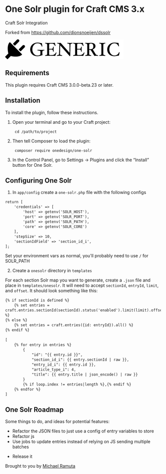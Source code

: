 # One Solr plugin for Craft CMS 3.x

Craft Solr Integration

Forked from https://github.com/dionsnoeijen/dssolr

![Screenshot](resources/img/plugin-logo.png)

## Requirements

This plugin requires Craft CMS 3.0.0-beta.23 or later.

## Installation

To install the plugin, follow these instructions.

1. Open your terminal and go to your Craft project:

        cd /path/to/project

2. Then tell Composer to load the plugin:

        composer require onedesign/one-solr

3. In the Control Panel, go to Settings → Plugins and click the “Install” button for One Solr.

## Configuring One Solr

1. In `app/config` create a `one-solr.php` file with the following configs
```
return [
	'credentials' => [
		'host' => getenv('SOLR_HOST'),
		'port' => getenv('SOLR_PORT'),
		'path' => getenv('SOLR_PATH'),
		'core' => getenv('SOLR_CORE')
	],
	'stepSize' => 10,
	'sectionIdField' => 'section_id_i',
];
```
Set your environment vars as normal, you'll probably need to use `/` for SOLR_PATH

2. Create a `onesolr` directory in `templates`

For each section Solr map you want to generate, create a `.json` file and place in `templates/onesolr`. It will need to accept `sectionId`, `entryId`, `limit`, and `offset`. It should look something like this:
```
{% if sectionId is defined %}
	{% set entries = craft.entries.sectionId(sectionId).status('enabled').limit(limit).offset(offset).all() %}
{% else %}
	{% set entries = craft.entries({id: entryId}).all() %}
{% endif %}

[
	{% for entry in entries %}
		{
			"id": "{{ entry.id }}",
			"section_id_i": {{ entry.sectionId | raw }},
			"entry_id_i": {{ entry.id }},
			"article_type_i": 4,
			"title": {{ entry.title | json_encode() | raw }}
		}
		{% if loop.index != entries|length %},{% endif %}
	{% endfor %}
]
```
## One Solr Roadmap

Some things to do, and ideas for potential features:
- Refactor the JSON files to just use a config of entry variables to store
- Refactor js
- Use jobs to update entries instead of relying on JS sending multiple batches

* Release it

Brought to you by [Michael Ramuta](https://github.com/onedesign)
